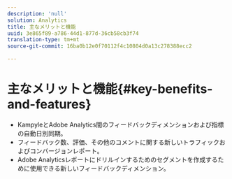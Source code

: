 ```yaml
---
description: 'null'
solution: Analytics
title: 主なメリットと機能
uuid: 3e865f89-a786-44d1-877d-36cb58cb3f74
translation-type: tm+mt
source-git-commit: 16ba0b12e0f70112f4c10804d0a13c278388ecc2

---
```



# 主なメリットと機能{#key-benefits-and-features}

* KampyleとAdobe Analytics間のフィードバックディメンションおよび指標の自動日別同期。
* フィードバック数、評価、その他のコメントに関する新しいトラフィックおよびコンバージョンレポート。
* Adobe Analyticsレポートにドリルインするためのセグメントを作成するために使用できる新しいフィードバックディメンション。

